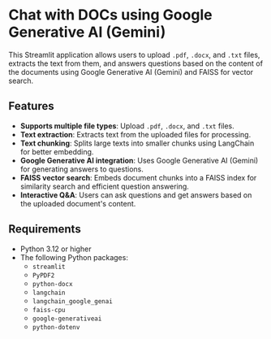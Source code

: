 # Chat with DOCs using Google Generative AI (Gemini)

This Streamlit application allows users to upload `.pdf`, `.docx`, and `.txt` files, extracts the text from them, and answers questions based on the content of the documents using Google Generative AI (Gemini) and FAISS for vector search.

## Features

- **Supports multiple file types**: Upload `.pdf`, `.docx`, and `.txt` files.
- **Text extraction**: Extracts text from the uploaded files for processing.
- **Text chunking**: Splits large texts into smaller chunks using LangChain for better embedding.
- **Google Generative AI integration**: Uses Google Generative AI (Gemini) for generating answers to questions.
- **FAISS vector search**: Embeds document chunks into a FAISS index for similarity search and efficient question answering.
- **Interactive Q&A**: Users can ask questions and get answers based on the uploaded document's content.

## Requirements

- Python 3.12 or higher
- The following Python packages:
  - `streamlit`
  - `PyPDF2`
  - `python-docx`
  - `langchain`
  - `langchain_google_genai`
  - `faiss-cpu`
  - `google-generativeai`
  - `python-dotenv`
